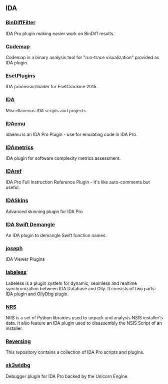 ## IDA

### [BinDiffFilter](https://github.com/icewall/BinDiffFilter)
IDA Pro plugin making easier work on BinDiff results.

### [Codemap](https://github.com/c0demap/codemap)
Codemap is a binary analysis tool for "run-trace visualization" provided as IDA plugin.

### [EsetPlugins](https://github.com/deroko/esetplugins)
IDA processor/loader for EsetCrackme 2015.

### [IDA](https://github.com/Rupan/ida)
Miscellaneous IDA scripts and projects.

### [IDAemu](https://github.com/36hours/idaemu)
idaemu is an IDA Pro Plugin - use for emulating code in IDA Pro.

### [IDAmetrics](https://github.com/MShudrak/IDAmetrics)
IDA plugin for software complexity metrics assessment.

### [IDAref](https://github.com/nologic/idaref)
IDA Pro Full Instruction Reference Plugin - It's like auto-comments but useful.

### [IDASkins](https://github.com/zyantific/IDASkins)
Advanced skinning plugin for IDA Pro

### [IDA Swift Demangle](https://github.com/gsingh93/ida-swift-demangle)
An IDA plugin to demangle Swift function names.

### [joseph](https://github.com/hustlelabs/joseph)
IDA Viewer Plugins

### [labeless](https://github.com/a1ext/labeless)
Labeless is a plugin system for dynamic, seamless and realtime synchronization between IDA Database and Olly. It consists of two parts: IDA plugin and OllyDbg plugin.

### [NRS](https://github.com/isra17/nrs)
NRS is a set of Python librairies used to unpack and analysis NSIS installer's data. It also feature an IDA plugin used to disassembly the NSIS Script of an installer.

### [Reversing](https://github.com/mandiant/Reversing)
This repository contains a collection of IDA Pro scripts and plugins.

### [sk3wldbg](https://github.com/cseagle/sk3wldbg)
Debugger plugin for IDA Pro backed by the Unicorn Engine.